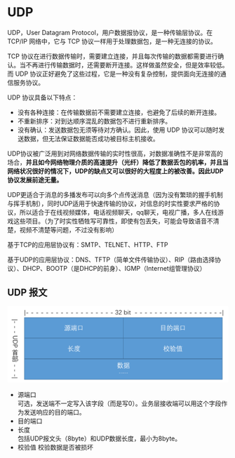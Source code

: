 # UDP
UDP，User Datagram Protocol，用户数据报协议，是一种传输层协议。在 TCP/IP 网络中，它与 TCP 协议一样用于处理数据包，是一种无连接的协议。

TCP 协议在进行数据传输时，需要建立连接，并且每次传输的数据都需要进行确认。当不再进行传输数据时，还需要断开连接。这样做虽然安全，但是效率较低。而 UDP 协议正好避免了这些过程，它是一种没有复杂控制，提供面向无连接的通信服务协议。

UDP 协议具备以下特点：
+ 没有各种连接：在传输数据前不需要建立连接，也避免了后续的断开连接。
+ 不重新排序：对到达顺序混乱的数据包不进行重新排序。
+ 没有确认：发送数据包无须等待对方确认。因此，使用 UDP 协议可以随时发送数据，但无法保证数据能否成功被目标主机接收。

UDP协议被广泛用到对网络数据传输的实时性很高，对数据准确性不是非常高的场合，**并且如今网络物理介质的高速提升（光纤）降低了数据丢包的机率，并且当网络状况很好的情况下，UDP的缺点又可以很好的大程度上的被改善。因此UDP协议发展前途无量。**

UDP更适合于消息的多播发布可以向多个点传送消息（因为没有繁琐的握手机制与挥手机制），同时UDP适用于快速传输的协议，对信息的时实性要求严格的协议，所以适合于在线视频媒体，电话视频聊天，qq聊天，电视广播，多人在线游戏这些项目。（为了时实性牺牲写可靠性，即使有包丢失，可能会导致语音不清楚，视频不清楚等问题，不过没有影响）

基于TCP的应用层协议有：SMTP、TELNET、HTTP、FTP

基于UDP的应用层协议：DNS、TFTP（简单文件传输协议）、RIP（路由选择协议）、DHCP、BOOTP（是DHCP的前身）、IGMP（Internet组管理协议）

## UDP 报文
![udp-head](.img/udp-head.png)
+ 源端口  
可选，发送端不一定写入该字段（而是写0）。业务层接收端可以用这个字段作为发送响应的目的端口。
+ 目的端口
+ 长度  
包括UDP报文头（8byte）和UDP数据长度，最小为8byte。
+ 校验值
校验数据是否被损坏

